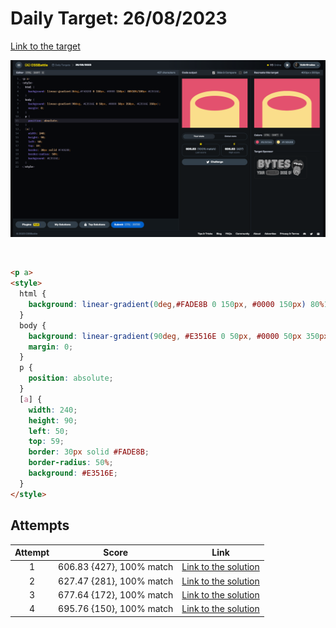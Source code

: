 # Daily Target: 26/08/2023

[Link to the target](https://cssbattle.dev/play/KCiU4kXaC4xknFRUd7N3)

![img](src/images/daily-target_2023-08-26.png)

<br>

```html
<p a>
<style>
  html {
    background: linear-gradient(0deg,#FADE8B 0 150px, #0000 150px) 80%10%/100px #E3516E;
  }
  body {
    background: linear-gradient(90deg, #E3516E 0 50px, #0000 50px 350px, #E3516E 350px);
    margin: 0;
  }
  p {
    position: absolute;
  }
  [a] {
    width: 240;
    height: 90;
    left: 50;
    top: 59;
    border: 30px solid #FADE8B;
    border-radius: 50%;
    background: #E3516E;
  }
</style>
```

## Attempts
| Attempt | Score | Link |
|:-:|:-:|:-:|
| 1 | 606.83 {427}, 100% match | [Link to the solution](daily-target_2023-08-26_attempt-01.html) |
| 2 | 627.47 {281}, 100% match | [Link to the solution](daily-target_2023-08-26_attempt-02.html) |
| 3 | 677.64 {172}, 100% match | [Link to the solution](daily-target_2023-08-26_attempt-03.html) |
| 4 | 695.76 {150}, 100% match | [Link to the solution](daily-target_2023-08-26_attempt-04.html) |